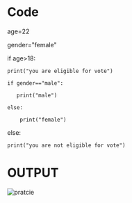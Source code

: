 # Code

age=22

gender="female"

if age>18:
   
    print("you are eligible for vote")
   
    if gender=="male":
      
       print("male")
  
    else:
      
        print("female")

else:
   
    print("you are not eligible for vote")

# OUTPUT

   ![pratcie](https://github.com/user-attachments/assets/f9853f3f-c990-4f7d-8597-71fc01c70dde) 

